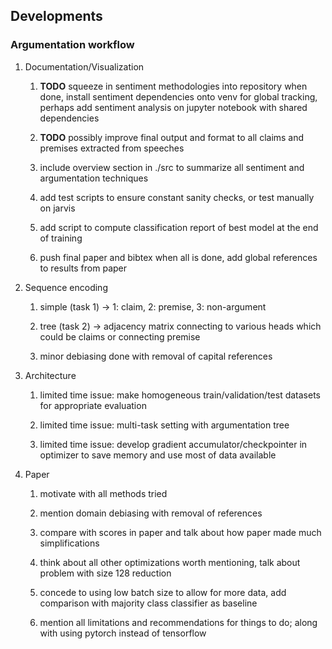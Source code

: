 Developments
------------

### Argumentation workflow

1.  Documentation/Visualization

    1.  **TODO** squeeze in sentiment methodologies into
        repository when done, install sentiment dependencies onto venv
        for global tracking, perhaps add sentiment analysis on jupyter
        notebook with shared dependencies

    2.  **TODO** possibly improve final output and format to
        all claims and premises extracted from speeches

    3.  include overview section in ./src to summarize all sentiment and
        argumentation techniques

    4.  add test scripts to ensure constant sanity checks, or test
        manually on jarvis

    5.  add script to compute classification report of best model at the
        end of training

    6.  push final paper and bibtex when all is done, add global
        references to results from paper

2.  Sequence encoding

    1.  simple (task 1) -\> 1: claim, 2: premise, 3: non-argument

    2.  tree (task 2) -\> adjacency matrix connecting to various heads
        which could be claims or connecting premise

    3.  minor debiasing done with removal of capital references

3.  Architecture

    1.  limited time issue: make homogeneous train/validation/test
        datasets for appropriate evaluation

    2.  limited time issue: multi-task setting with argumentation tree

    3.  limited time issue: develop gradient accumulator/checkpointer in
        optimizer to save memory and use most of data available

4.  Paper

    1.  motivate with all methods tried

    2.  mention domain debiasing with removal of references

    3.  compare with scores in paper and talk about how paper made much
        simplifications

    4.  think about all other optimizations worth mentioning, talk about
        problem with size 128 reduction

    5.  concede to using low batch size to allow for more data, add
        comparison with majority class classifier as baseline

    6.  mention all limitations and recommendations for things to do;
        along with using pytorch instead of tensorflow
